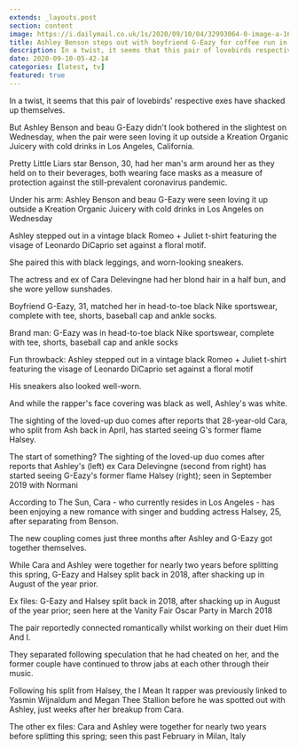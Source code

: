 ```yaml
---
extends: _layouts.post
section: content
image: https://i.dailymail.co.uk/1s/2020/09/10/04/32993064-0-image-a-161_1599709093392.jpg 
title: Ashley Benson steps out with boyfriend G-Eazy for coffee run in LA 
description: In a twist, it seems that this pair of lovebirds respective exes have shacked up themselves. But Ashley Benson and beau G-Eazy didnt look bothered in the slightest on Wednesday. 
date: 2020-09-10-05-42-14 
categories: [latest, tv] 
featured: true 
--- 
```

In a twist, it seems that this pair of lovebirds' respective exes have shacked up themselves.

But Ashley Benson and beau G-Eazy didn't look bothered in the slightest on Wednesday, when the pair were seen loving it up outside a Kreation Organic Juicery with cold drinks in Los Angeles, California.

Pretty Little Liars star Benson, 30, had her man's arm around her as they held on to their beverages, both wearing face masks as a measure of protection against the still-prevalent coronavirus pandemic. 

Under his arm: Ashley Benson and beau G-Eazy were seen loving it up outside a Kreation Organic Juicery with cold drinks in Los Angeles on Wednesday

Ashley stepped out in a vintage black Romeo + Juliet t-shirt featuring the visage of Leonardo DiCaprio set against a floral motif.

She paired this with black leggings, and worn-looking sneakers.  

The actress and ex of Cara Delevingne had her blond hair in a half bun, and she wore yellow sunshades.

Boyfriend G-Eazy, 31, matched her in head-to-toe black Nike sportswear, complete with tee, shorts, baseball cap and ankle socks.  

Brand man: G-Eazy was in head-to-toe black Nike sportswear, complete with tee, shorts, baseball cap and ankle socks

Fun throwback: Ashley stepped out in a vintage black Romeo + Juliet t-shirt featuring the visage of Leonardo DiCaprio set against a floral motif

His sneakers also looked well-worn.

And while the rapper's face covering was black as well, Ashley's was white.

The sighting of the loved-up duo comes after reports that 28-year-old Cara, who split from Ash back in April, has started seeing G's former flame Halsey.

The start of something? The sighting of the loved-up duo comes after reports that Ashley's (left) ex Cara Delevingne (second from right) has started seeing G-Eazy's former flame Halsey (right); seen in September 2019 with Normani

According to The Sun, Cara - who currently resides in Los Angeles - has been enjoying a new romance with singer and budding actress Halsey, 25, after separating from Benson.

The new coupling comes just three months after Ashley and G-Eazy got together themselves.

While Cara and Ashley were together for nearly two years before splitting this spring, G-Eazy and Halsey split back in 2018, after shacking up in August of the year prior. 

Ex files: G-Eazy and Halsey split back in 2018, after shacking up in August of the year prior; seen here at the Vanity Fair Oscar Party in March 2018

The pair reportedly connected romantically whilst working on their duet Him And I. 

They separated following speculation that he had cheated on her, and the former couple have continued to throw jabs at each other through their music.

Following his split from Halsey, the I Mean It rapper was previously linked to Yasmin Wijnaldum and Megan Thee Stallion before he was spotted out with Ashley, just weeks after her breakup from Cara.

The other ex files: Cara and Ashley were together for nearly two years before splitting this spring; seen this past February in Milan, Italy

